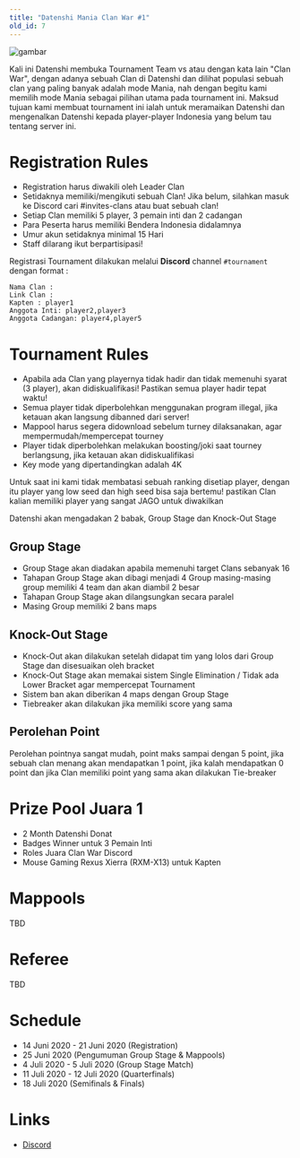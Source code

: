 ```yaml
---
title: "Datenshi Mania Clan War #1"
old_id: 7
---
```

![gambar](https://cdn.discordapp.com/attachments/408950289962369025/721012625663852547/clanwar.png)

Kali ini Datenshi membuka Tournament Team vs atau dengan kata lain "Clan War", dengan adanya sebuah Clan di Datenshi dan dilihat populasi sebuah clan yang paling banyak adalah mode Mania, nah dengan begitu kami memilih mode Mania sebagai pilihan utama pada tournament ini. Maksud tujuan kami membuat tournament ini ialah untuk meramaikan Datenshi dan mengenalkan Datenshi kepada player-player Indonesia yang belum tau tentang server ini. 

# Registration Rules

- Registration harus diwakili oleh Leader Clan
- Setidaknya memiliki/mengikuti sebuah Clan! Jika belum, silahkan masuk ke Discord cari #invites-clans atau buat sebuah clan!
- Setiap Clan memiliki 5 player, 3 pemain inti dan 2 cadangan
- Para Peserta harus memiliki Bendera Indonesia didalamnya
- Umur akun setidaknya minimal 15 Hari
- Staff dilarang ikut berpartisipasi!

Registrasi Tournament dilakukan melalui **Discord** channel `#tournament` dengan format :
```
Nama Clan :
Link Clan : 
Kapten : player1
Anggota Inti: player2,player3
Anggota Cadangan: player4,player5
```
# Tournament Rules

- Apabila ada Clan yang playernya tidak hadir dan tidak memenuhi syarat (3 player), akan didiskualifikasi! Pastikan semua player hadir tepat waktu!
- Semua player tidak diperbolehkan menggunakan program illegal, jika ketauan akan langsung dibanned dari server!
- Mappool harus segera didownload sebelum turney dilaksanakan, agar mempermudah/mempercepat tourney
- Player tidak diperbolehkan melakukan boosting/joki saat tourney berlangsung, jika ketauan akan didiskualifikasi
- Key mode yang dipertandingkan adalah 4K

Untuk saat ini kami tidak membatasi sebuah ranking disetiap player, dengan itu player yang low seed dan high seed bisa saja bertemu! pastikan Clan kalian memiliki player yang sangat JAGO untuk diwakilkan

Datenshi akan mengadakan 2 babak, Group Stage dan Knock-Out Stage

## Group Stage

- Group Stage akan diadakan apabila memenuhi target Clans sebanyak 16
- Tahapan Group Stage akan dibagi menjadi 4 Group masing-masing group memiliki 4 team dan akan diambil 2 besar
- Tahapan Group Stage akan dilangsungkan secara paralel
- Masing Group memiliki 2 bans maps

## Knock-Out Stage

- Knock-Out akan dilakukan setelah didapat tim yang lolos dari Group Stage dan disesuaikan oleh bracket
- Knock-Out Stage akan memakai sistem Single Elimination / Tidak ada Lower Bracket agar mempercepat Tournament
- Sistem ban akan diberikan 4 maps dengan Group Stage
- Tiebreaker akan dilakukan jika memiliki score yang sama

## Perolehan Point

Perolehan pointnya sangat mudah, point maks sampai dengan 5 point, jika sebuah clan menang akan mendapatkan 1 point, jika kalah mendapatkan 0 point dan jika Clan memiliki point yang sama akan dilakukan Tie-breaker

# Prize Pool Juara 1

- 2 Month Datenshi Donat
- Badges Winner untuk 3 Pemain Inti
- Roles Juara Clan War Discord
- Mouse Gaming Rexus Xierra (RXM-X13) untuk Kapten

# Mappools

TBD

# Referee

TBD

# Schedule

- 14 Juni 2020 - 21 Juni 2020 (Registration)
- 25 Juni 2020 (Pengumuman Group Stage & Mappools)
- 4 Juli 2020 - 5 Juli 2020 (Group Stage Match)
- 11 Juli 2020 - 12 Juli 2020 (Quarterfinals)
- 18 Juli 2020 (Semifinals & Finals)

# Links

- [Discord](https://link.troke.id/datenshi)

